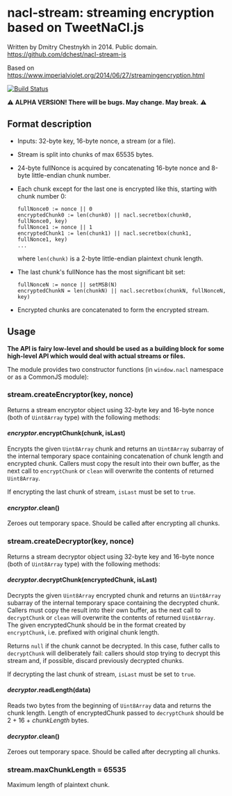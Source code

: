 nacl-stream: streaming encryption based on TweetNaCl.js
=======================================================

Written by Dmitry Chestnykh in 2014. Public domain. 
<https://github.com/dchest/nacl-stream-js>

Based on
<https://www.imperialviolet.org/2014/06/27/streamingencryption.html>

[![Build Status](https://travis-ci.org/dchest/nacl-stream-js.svg?branch=master)
](https://travis-ci.org/dchest/nacl-stream-js)

:warning: **ALPHA VERSION! There will be bugs. May change. May break.** :warning:

Format description
------------------

- Inputs: 32-byte key, 16-byte nonce, a stream (or a file).
- Stream is split into chunks of max 65535 bytes.
- 24-byte fullNonce is acquired by concatenating 16-byte nonce and 8-byte
  little-endian chunk number.
- Each chunk except for the last one is encrypted like this, starting with
  chunk number 0:
  ```
  fullNonce0 := nonce || 0
  encryptedChunk0 := len(chunk0) || nacl.secretbox(chunk0, fullNonce0, key)
  fullNonce1 := nonce || 1
  encryptedChunk1 := len(chunk1) || nacl.secretbox(chunk1, fullNonce1, key)
  ...
  ```
  where `len(chunk)` is a 2-byte little-endian plaintext chunk length.

- The last chunk's fullNonce has the most significant bit set:
  ```
  fullNonceN := nonce || setMSB(N)
  encryptedChunkN = len(chunkN) || nacl.secretbox(chunkN, fullNonceN, key)
  ```
- Encrypted chunks are concatenated to form the encrypted stream.

Usage
-----

**The API is fairy low-level and should be used as a building block for some
high-level API which would deal with actual streams or files.**

The module provides two constructor functions (in `window.nacl` namespace or as
a CommonJS module):

### stream.createEncryptor(key, nonce)

Returns a stream encryptor object using 32-byte key and 16-byte nonce (both of
`Uint8Array` type) with the following methods:

#### *encryptor*.encryptChunk(chunk, isLast)

Encrypts the given `Uint8Array` chunk and returns an `Uint8Array` subarray of
the internal temporary space containing concatenation of chunk length and
encrypted chunk. Callers must copy the result into their own buffer, as the
next call to `encryptChunk` or `clean` will overwrite the contents of returned
`Uint8Array`.

If encrypting the last chunk of stream, `isLast` must be set to `true`.

#### *encryptor*.clean()
 
Zeroes out temporary space. Should be called after encrypting all chunks.

### stream.createDecryptor(key, nonce)

Returns a stream decryptor object using 32-byte key and 16-byte nonce (both of
`Uint8Array` type) with the following methods:

#### *decryptor*.decryptChunk(encryptedChunk, isLast)

Decrypts the given `Uint8Array` encrypted chunk and returns an `Uint8Array`
subarray of the internal temporary space containing the decrypted chunk.
Callers must copy the result into their own buffer, as the next call to
`decryptChunk` or `clean` will overwrite the contents of returned `Uint8Array`.
The given encryptedChunk should be in the format created by `encryptChunk`,
i.e. prefixed with original chunk length.

Returns `null` if the chunk cannot be decrypted. In this case, futher
calls to `decryptChunk` will deliberately fail: callers should stop trying
to decrypt this stream and, if possible, discard previously decrypted
chunks.

If decrypting the last chunk of stream, `isLast` must be set to `true`.

#### *decryptor*.readLength(data)

Reads two bytes from the beginning of `Uint8Array` data and returns the chunk
length. Length of encryptedChunk passed to `decryptChunk` should be 2 + 16 +
*chunkLength* bytes.

#### *decryptor*.clean()
 
Zeroes out temporary space. Should be called after decrypting all chunks.

### stream.maxChunkLength = 65535

Maximum length of plaintext chunk.

